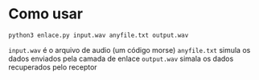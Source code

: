 # Como usar

```
python3 enlace.py input.wav anyfile.txt output.wav
```

``input.wav`` é o arquivo de audio (um código morse)
``anyfile.txt`` simula os dados enviados pela camada de enlace
``output.wav`` simala os dados recuperados pelo receptor
